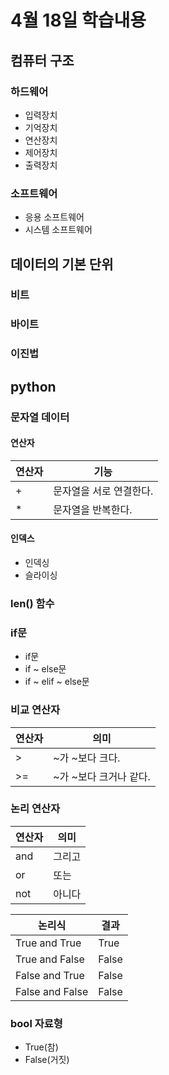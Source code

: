 # 4월 18일 학습내용
## 컴퓨터 구조
### 하드웨어
- 입력장치
- 기억장치
- 연산장치
- 제어장치
- 출력장치
### 소프트웨어
- 응용 소프트웨어
- 시스템 소프트웨어
## 데이터의 기본 단위
### 비트
### 바이트
### 이진법
## python
### 문자열 데이터
#### 연산자
연산자 | 기능
------|----
\+ | 문자열을 서로 연결한다.
\* | 문자열을 반복한다.
#### 인덱스
- 인덱싱
- 슬라이싱
### len() 함수
### if문
- if문
- if ~ else문
- if ~ elif ~ else문
### 비교 연산자
연산자 | 의미
------|----
\>| ~가 ~보다 크다.
\>=| ~가 ~보다 크거나 같다.
### 논리 연산자
연산자 | 의미
------|----
and|그리고
or|또는
not|아니다

논리식 | 결과
------|----
True and True  | True
True and False | False
False and True | False
False and False| False
### bool 자료형
- True(참)
- False(거짓)
